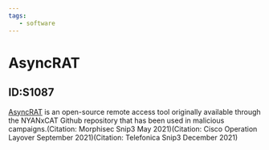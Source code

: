 ```yaml
---
tags:
   - software
---
```

# AsyncRAT
## ID:S1087
[AsyncRAT](/mitre/software/S1087) is an open-source remote access tool originally available through the NYANxCAT Github repository that has been used in malicious campaigns.(Citation: Morphisec Snip3 May 2021)(Citation: Cisco Operation Layover September 2021)(Citation: Telefonica Snip3 December 2021)
